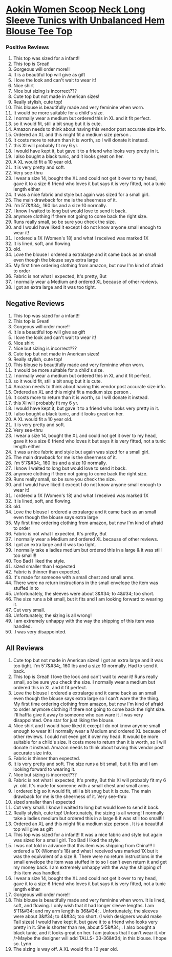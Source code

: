 # [Aokin Women Scoop Neck Long Sleeve Tunics with Unbalanced Hem Blouse Tee Top](https://products.checkmycream.com/products/Aokin-Women-Scoop-Neck-Long-Sleeve-Tunics-with-Unbalanced-Hem-Blouse-Tee-Top.html)

### Positive Reviews

<ol>
      <li>This top was sized for a infant!!  </li>
      <li>This top is Great!</li>
      <li>Gorgeous will order more!!</li>
      <li>It is a beautiful top will give as gift</li>
      <li>I love the look and can&#x27;t wait to wear it!</li>
      <li>Nice shirt</li>
      <li>Nice but sizing is incorrect???</li>
      <li>Cute top but not made in Anerican sizes!</li>
      <li>Really stylish, cute top!</li>
      <li>This blouse is beautifully made and very feminine when worn.  </li>
      <li>It would be more suitable for a child&#x27;s size.  </li>
      <li>I normally wear a medium but ordered this in XL and it fit perfect.</li>
      <li>so it would fit, still a bit snug but it is cute.  </li>
      <li>Amazon needs to think about having this vendor post accurate size info.</li>
      <li>Ordered an XL and this might fit a medium size person .  </li>
      <li>It costs more to return than it is worth, so I will donate it instead.  </li>
      <li>this Xl will probably fit my 6 yr.</li>
      <li>I would have kept it, but gave it to a friend who looks very pretty in it.  </li>
      <li>I also bought a black tunic, and it looks great on her.  </li>
      <li>A XL would fit a 10 year old.</li>
      <li>It is very pretty and soft.  </li>
      <li>Very see-thru</li>
      <li>I wear a size 14, bought the XL and could not get it over to my head, gave it to a size 6 friend who loves it but says it is very fitted, not a tunic length either</li>
      <li>It was a nice fabric and style but again was sized for a small girl.  </li>
      <li>The main drawback for me is the sheerness of it.  </li>
      <li>I&#x27;m 5&#x27;7&amp;#34;, 160 lbs and a size 10 normally.</li>
      <li>I know I waited to long but would love to send it back.</li>
      <li>anymore clothing if there not going to come back the right size.</li>
      <li>Runs really small, so be sure you check the size.</li>
      <li>and I would have liked it except I do not know anyone small enough to wear it!  </li>
      <li>I ordered a 1X (Women&#x27;s 18) and what I received was marked 1X</li>
      <li>It is lined, soft, and flowing.  </li>
      <li>old.</li>
      <li>Love the blouse I ordered a extralarge and it came back as an small even though the blouse says extra large</li>
      <li>My first time ordering clothing from amazon, but now I&#x27;m kind of afraid to order</li>
      <li>Fabric is not what I expected, It&#x27;s pretty, But</li>
      <li>I normally wear a Medium and ordered XL because of other reviews.  </li>
      <li>I got an extra large and it was too tight.</li>
</ol>


<h2>Negative Reviews</h2>
<ol>
<li> This top was sized for a infant!!  </li>
<li> This top is Great!</li>
<li> Gorgeous will order more!!</li>
<li> It is a beautiful top will give as gift</li>
<li> I love the look and can&#x27;t wait to wear it!</li>
<li> Nice shirt</li>
<li> Nice but sizing is incorrect???</li>
<li> Cute top but not made in Anerican sizes!</li>
<li> Really stylish, cute top!</li>
<li> This blouse is beautifully made and very feminine when worn.  </li>
<li> It would be more suitable for a child&#x27;s size.  </li>
<li> I normally wear a medium but ordered this in XL and it fit perfect.</li>
<li> so it would fit, still a bit snug but it is cute.  </li>
<li> Amazon needs to think about having this vendor post accurate size info.</li>
<li> Ordered an XL and this might fit a medium size person .  </li>
<li> It costs more to return than it is worth, so I will donate it instead.  </li>
<li> this Xl will probably fit my 6 yr.</li>
<li> I would have kept it, but gave it to a friend who looks very pretty in it.  </li>
<li> I also bought a black tunic, and it looks great on her.  </li>
<li> A XL would fit a 10 year old.</li>
<li> It is very pretty and soft.  </li>
<li> Very see-thru</li>
<li> I wear a size 14, bought the XL and could not get it over to my head, gave it to a size 6 friend who loves it but says it is very fitted, not a tunic length either</li>
<li> It was a nice fabric and style but again was sized for a small girl.  </li>
<li> The main drawback for me is the sheerness of it.  </li>
<li> I&#x27;m 5&#x27;7&amp;#34;, 160 lbs and a size 10 normally.</li>
<li> I know I waited to long but would love to send it back.</li>
<li> anymore clothing if there not going to come back the right size.</li>
<li> Runs really small, so be sure you check the size.</li>
<li> and I would have liked it except I do not know anyone small enough to wear it!  </li>
<li> I ordered a 1X (Women&#x27;s 18) and what I received was marked 1X</li>
<li> It is lined, soft, and flowing.  </li>
<li> old.</li>
<li> Love the blouse I ordered a extralarge and it came back as an small even though the blouse says extra large</li>
<li> My first time ordering clothing from amazon, but now I&#x27;m kind of afraid to order</li>
<li> Fabric is not what I expected, It&#x27;s pretty, But</li>
<li> I normally wear a Medium and ordered XL because of other reviews.  </li>
<li> I got an extra large and it was too tight.</li>
<li> I normally take a ladies medium but ordered this in a large &amp; it was still too small!!!</li>
<li> Too Bad I liked the style.</li>
<li> sized smaller than I expected</li>
<li> Fabric is thinner than expected.</li>
<li> It&#x27;s made for someone with a small chest and small arms.</li>
<li> There were no return instructions in the small envelope the item was stuffed in to</li>
<li> Unfortunately, the sleeves were about 3&amp;#34; to 4&amp;#34; too short.  </li>
<li> The size runs a bit small, but it fits and I am looking forward to wearing it.</li>
<li> Cut very small.</li>
<li> Unfortunately, the sizing is all wrong!</li>
<li> I am extremely unhappy with the way the shipping of this item was handled.</li>
<li> .I was very disappointed.</li>
</ol>

<h2>All Reviews</h2>

<ol>
    <li> Cute top but not made in Anerican sizes! I got an extra large and it was too tight. I&#x27;m 5&#x27;7&amp;#34;, 160 lbs and a size 10 normally. Had to send it back.</li>
    <li> This top is Great! I love the look and can&#x27;t wait to wear it! Runs really small, so be sure you check the size. I normally wear a medium but ordered this in XL and it fit perfect.</li>
    <li> Love the blouse I ordered a extralarge and it came back as an small even though the blouse says extra large so I can&#x27;t ware the the thing. My first time ordering clothing from amazon, but now I&#x27;m kind of afraid to order anymore clothing if there not going to come back the right size. I&#x27;ll haffta give it away to someone who can ware it .I was very disappointed. One star for just liking the blouse.</li>
    <li> Nice shirt and I would have liked it except I do not know anyone small enough to wear it!  I normally wear a Medium and ordered XL because of other reviews.  I could not even get it over my head.  It would be more suitable for a child&#x27;s size.  It costs more to return than it is worth, so I will donate it instead.  Amazon needs to think about having this vendor post accurate size info.</li>
    <li> Fabric is thinner than expected.</li>
    <li> It is very pretty and soft.  The size runs a bit small, but it fits and I am looking forward to wearing it.</li>
    <li> Nice but sizing is incorrect???</li>
    <li> Fabric is not what I expected, It&#x27;s pretty, But this Xl will probably fit my 6 yr. old. It&#x27;s made for someone with a small chest and small arms.</li>
    <li> I ordered big so it would fit, still a bit snug but it is cute.  The main drawback for me is the sheerness of it.  Very see-thru</li>
    <li> sized smaller than I expected</li>
    <li> Cut very small. I know I waited to long but would love to send it back.</li>
    <li> Really stylish, cute top! Unfortunately, the sizing is all wrong! I normally take a ladies medium but ordered this in a large &amp; it was still too small!!!</li>
    <li> Ordered an XL and this might fit a medium size person .  It is a beautiful top will give as gift</li>
    <li> This top was sized for a infant!!  It was a nice fabric and style but again was sized for a small girl.  Too Bad I liked the style.</li>
    <li> I was not told in advance that this item was shipping from China!!!  I ordered a 1X (Women&#x27;s 18) and what I received was marked 1X but it was the equivalent of a size 8.  There were no return instructions in the small envelope the item was stuffed in to so I can&#x27;t even return it and get my money back.  I am extremely unhappy with the way the shipping of this item was handled.</li>
    <li> I wear a size 14, bought the XL and could not get it over to my head, gave it to a size 6 friend who loves it but says it is very fitted, not a tunic length either</li>
    <li> Gorgeous will order more!!</li>
    <li> This blouse is beautifully made and very feminine when worn.  It is lined, soft, and flowing.  I only wish that it had longer sleeve lengths.  I am 5&#x27;11&amp;#34; and my arm length is 36&amp;#34; .  Unfortunately, the sleeves were about 3&amp;#34; to 4&amp;#34; too short.  (I wish designers would make Tall sizes)  I would have kept it, but gave it to a friend who looks very pretty in it.  She is shorter than me, about 5&#x27;5&amp;#34; .  I also bought a black tunic, and it looks great on her.  I am jealous that I can&#x27;t wear it.&lt;br /&gt;Maybe the designer will add TALLS- 33-36&amp;#34; in this blouse.  I hope so.  Lynn</li>
    <li> The sizing is way off.  A XL would fit a 10 year old.</li>
</ol>




